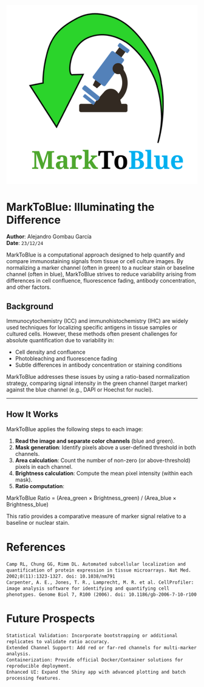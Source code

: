 ![MarkToBlue Banner](https://github.com/alexgomb/marktoblue/blob/main/logo.png)
# MarkToBlue: Illuminating the Difference

**Author**: Alejandro Gombau García  
**Date**: `23/12/24`

MarkToBlue is a computational approach designed to help quantify and compare immunostaining signals from tissue or cell culture images. By normalizing a marker channel (often in green) to a nuclear stain or baseline channel (often in blue), MarkToBlue strives to reduce variability arising from differences in cell confluence, fluorescence fading, antibody concentration, and other factors.
## Background

Immunocytochemistry (ICC) and immunohistochemistry (IHC) are widely used techniques for localizing specific antigens in tissue samples or cultured cells. However, these methods often present challenges for absolute quantification due to variability in:

- Cell density and confluence  
- Photobleaching and fluorescence fading  
- Subtle differences in antibody concentration or staining conditions  

MarkToBlue addresses these issues by using a ratio-based normalization strategy, comparing signal intensity in the green channel (target marker) against the blue channel (e.g., DAPI or Hoechst for nuclei).

---

## How It Works

MarkToBlue applies the following steps to each image:

1. **Read the image and separate color channels** (blue and green).  
2. **Mask generation**: Identify pixels above a user-defined threshold in both channels.  
3. **Area calculation**: Count the number of non-zero (or above-threshold) pixels in each channel.  
4. **Brightness calculation**: Compute the mean pixel intensity (within each mask).  
5. **Ratio computation**:

MarkToBlue Ratio = (Area_green × Brightness_green) / (Area_blue × Brightness_blue)


This ratio provides a comparative measure of marker signal relative to a baseline or nuclear stain.


# References

    Camp RL, Chung GG, Rimm DL. Automated subcellular localization and quantification of protein expression in tissue microarrays. Nat Med. 2002;8(11):1323-1327. doi: 10.1038/nm791
    Carpenter, A. E., Jones, T. R., Lamprecht, M. R. et al. CellProfiler: image analysis software for identifying and quantifying cell phenotypes. Genome Biol 7, R100 (2006). doi: 10.1186/gb-2006-7-10-r100

# Future Prospects

    Statistical Validation: Incorporate bootstrapping or additional replicates to validate ratio accuracy.
    Extended Channel Support: Add red or far-red channels for multi-marker analysis.
    Containerization: Provide official Docker/Container solutions for reproducible deployment.
    Enhanced UI: Expand the Shiny app with advanced plotting and batch processing features.
